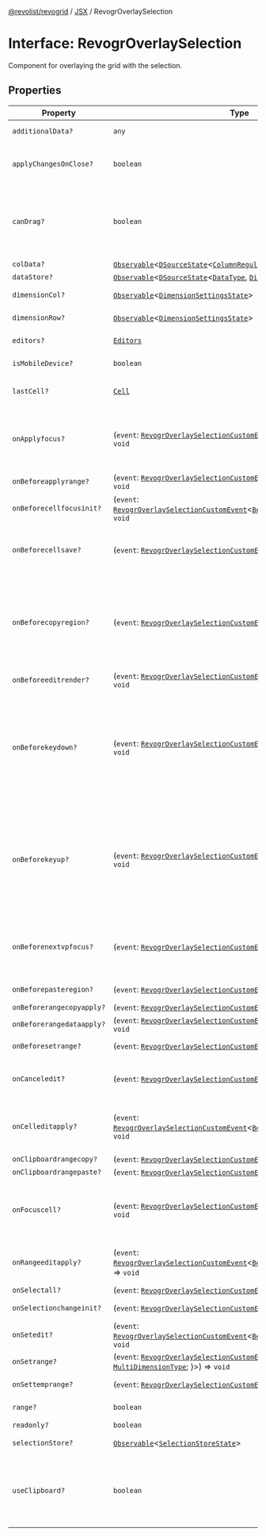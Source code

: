 [@revolist/revogrid](README.md) / [JSX](Namespace.JSX.md) / RevogrOverlaySelection

# Interface: RevogrOverlaySelection

Component for overlaying the grid with the selection.

## Properties

| Property | Type | Description | Defined in |
| ------ | ------ | ------ | ------ |
| `additionalData?` | `any` | Additional data to pass to renderer. | [src/components.d.ts:1857](https://github.com/revolist/revogrid/blob/60f69439a769536c61ed98c75e87e11124ee6c9c/src/components.d.ts#L1857) |
| `applyChangesOnClose?` | `boolean` | If true applys changes when cell closes if not Escape. | [src/components.d.ts:1861](https://github.com/revolist/revogrid/blob/60f69439a769536c61ed98c75e87e11124ee6c9c/src/components.d.ts#L1861) |
| `canDrag?` | `boolean` | Enable revogr-order-editor component (read more in revogr-order-editor component). Allows D&D. | [src/components.d.ts:1865](https://github.com/revolist/revogrid/blob/60f69439a769536c61ed98c75e87e11124ee6c9c/src/components.d.ts#L1865) |
| `colData?` | [`Observable`](TypeAlias.Observable.md)\<[`DSourceState`](TypeAlias.DSourceState.md)\<[`ColumnRegular`](Interface.ColumnRegular.md), [`DimensionCols`](TypeAlias.DimensionCols.md)\>\> | Column data store. | [src/components.d.ts:1869](https://github.com/revolist/revogrid/blob/60f69439a769536c61ed98c75e87e11124ee6c9c/src/components.d.ts#L1869) |
| `dataStore?` | [`Observable`](TypeAlias.Observable.md)\<[`DSourceState`](TypeAlias.DSourceState.md)\<[`DataType`](TypeAlias.DataType.md), [`DimensionRows`](TypeAlias.DimensionRows.md)\>\> | Row data store. | [src/components.d.ts:1873](https://github.com/revolist/revogrid/blob/60f69439a769536c61ed98c75e87e11124ee6c9c/src/components.d.ts#L1873) |
| `dimensionCol?` | [`Observable`](TypeAlias.Observable.md)\<[`DimensionSettingsState`](Interface.DimensionSettingsState.md)\> | Dimension settings X. | [src/components.d.ts:1877](https://github.com/revolist/revogrid/blob/60f69439a769536c61ed98c75e87e11124ee6c9c/src/components.d.ts#L1877) |
| `dimensionRow?` | [`Observable`](TypeAlias.Observable.md)\<[`DimensionSettingsState`](Interface.DimensionSettingsState.md)\> | Dimension settings Y. | [src/components.d.ts:1881](https://github.com/revolist/revogrid/blob/60f69439a769536c61ed98c75e87e11124ee6c9c/src/components.d.ts#L1881) |
| `editors?` | [`Editors`](TypeAlias.Editors.md) | Custom editors register. | [src/components.d.ts:1885](https://github.com/revolist/revogrid/blob/60f69439a769536c61ed98c75e87e11124ee6c9c/src/components.d.ts#L1885) |
| `isMobileDevice?` | `boolean` | Is mobile view mode. | [src/components.d.ts:1889](https://github.com/revolist/revogrid/blob/60f69439a769536c61ed98c75e87e11124ee6c9c/src/components.d.ts#L1889) |
| `lastCell?` | [`Cell`](Interface.Cell.md) | Last real coordinates positions + 1. | [src/components.d.ts:1893](https://github.com/revolist/revogrid/blob/60f69439a769536c61ed98c75e87e11124ee6c9c/src/components.d.ts#L1893) |
| `onApplyfocus?` | (`event`: [`RevogrOverlaySelectionCustomEvent`](Interface.RevogrOverlaySelectionCustomEvent.md)\<[`FocusRenderEvent`](Interface.FocusRenderEvent.md)\>) => `void` | Before cell get focused. To prevent the default behavior of applying the edit data, you can call `e.preventDefault()`. | [src/components.d.ts:1897](https://github.com/revolist/revogrid/blob/60f69439a769536c61ed98c75e87e11124ee6c9c/src/components.d.ts#L1897) |
| `onBeforeapplyrange?` | (`event`: [`RevogrOverlaySelectionCustomEvent`](Interface.RevogrOverlaySelectionCustomEvent.md)\<[`FocusRenderEvent`](Interface.FocusRenderEvent.md)\>) => `void` | Before range applied. | [src/components.d.ts:1901](https://github.com/revolist/revogrid/blob/60f69439a769536c61ed98c75e87e11124ee6c9c/src/components.d.ts#L1901) |
| `onBeforecellfocusinit?` | (`event`: [`RevogrOverlaySelectionCustomEvent`](Interface.RevogrOverlaySelectionCustomEvent.md)\<[`BeforeSaveDataDetails`](TypeAlias.BeforeSaveDataDetails.md)\>) => `void` | Before cell focus. | [src/components.d.ts:1905](https://github.com/revolist/revogrid/blob/60f69439a769536c61ed98c75e87e11124ee6c9c/src/components.d.ts#L1905) |
| `onBeforecellsave?` | (`event`: [`RevogrOverlaySelectionCustomEvent`](Interface.RevogrOverlaySelectionCustomEvent.md)\<`any`\>) => `void` | Runs before cell save. Can be used to override or cancel original save. | [src/components.d.ts:1909](https://github.com/revolist/revogrid/blob/60f69439a769536c61ed98c75e87e11124ee6c9c/src/components.d.ts#L1909) |
| `onBeforecopyregion?` | (`event`: [`RevogrOverlaySelectionCustomEvent`](Interface.RevogrOverlaySelectionCustomEvent.md)\<`any`\>) => `void` | Before clipboard copy happened. Validate data before copy. To prevent the default behavior of editing data and use your own implementation, call `e.preventDefault()`. | [src/components.d.ts:1913](https://github.com/revolist/revogrid/blob/60f69439a769536c61ed98c75e87e11124ee6c9c/src/components.d.ts#L1913) |
| `onBeforeeditrender?` | (`event`: [`RevogrOverlaySelectionCustomEvent`](Interface.RevogrOverlaySelectionCustomEvent.md)\<[`FocusRenderEvent`](Interface.FocusRenderEvent.md)\>) => `void` | Before editor render. | [src/components.d.ts:1917](https://github.com/revolist/revogrid/blob/60f69439a769536c61ed98c75e87e11124ee6c9c/src/components.d.ts#L1917) |
| `onBeforekeydown?` | (`event`: [`RevogrOverlaySelectionCustomEvent`](Interface.RevogrOverlaySelectionCustomEvent.md)\<`KeyboardEvent`\>) => `void` | Before key up event proxy, used to prevent key up trigger. If you have some custom behaviour event, use this event to check if it wasn't processed by internal logic. Call preventDefault(). | [src/components.d.ts:1921](https://github.com/revolist/revogrid/blob/60f69439a769536c61ed98c75e87e11124ee6c9c/src/components.d.ts#L1921) |
| `onBeforekeyup?` | (`event`: [`RevogrOverlaySelectionCustomEvent`](Interface.RevogrOverlaySelectionCustomEvent.md)\<`KeyboardEvent`\>) => `void` | Before key down event proxy, used to prevent key down trigger. If you have some custom behaviour event, use this event to check if it wasn't processed by internal logic. Call preventDefault(). | [src/components.d.ts:1925](https://github.com/revolist/revogrid/blob/60f69439a769536c61ed98c75e87e11124ee6c9c/src/components.d.ts#L1925) |
| `onBeforenextvpfocus?` | (`event`: [`RevogrOverlaySelectionCustomEvent`](Interface.RevogrOverlaySelectionCustomEvent.md)\<[`Cell`](Interface.Cell.md)\>) => `void` | Fired when change of viewport happens. Usually when we switch between pinned regions. | [src/components.d.ts:1929](https://github.com/revolist/revogrid/blob/60f69439a769536c61ed98c75e87e11124ee6c9c/src/components.d.ts#L1929) |
| `onBeforepasteregion?` | (`event`: [`RevogrOverlaySelectionCustomEvent`](Interface.RevogrOverlaySelectionCustomEvent.md)\<`any`\>) => `void` | Before region paste happened. | [src/components.d.ts:1933](https://github.com/revolist/revogrid/blob/60f69439a769536c61ed98c75e87e11124ee6c9c/src/components.d.ts#L1933) |
| `onBeforerangecopyapply?` | (`event`: [`RevogrOverlaySelectionCustomEvent`](Interface.RevogrOverlaySelectionCustomEvent.md)\<[`ChangedRange`](TypeAlias.ChangedRange.md)\>) => `void` | Before range copy. | [src/components.d.ts:1937](https://github.com/revolist/revogrid/blob/60f69439a769536c61ed98c75e87e11124ee6c9c/src/components.d.ts#L1937) |
| `onBeforerangedataapply?` | (`event`: [`RevogrOverlaySelectionCustomEvent`](Interface.RevogrOverlaySelectionCustomEvent.md)\<[`FocusRenderEvent`](Interface.FocusRenderEvent.md)\>) => `void` | Range data apply. | [src/components.d.ts:1941](https://github.com/revolist/revogrid/blob/60f69439a769536c61ed98c75e87e11124ee6c9c/src/components.d.ts#L1941) |
| `onBeforesetrange?` | (`event`: [`RevogrOverlaySelectionCustomEvent`](Interface.RevogrOverlaySelectionCustomEvent.md)\<`any`\>) => `void` | Before range selection applied. | [src/components.d.ts:1945](https://github.com/revolist/revogrid/blob/60f69439a769536c61ed98c75e87e11124ee6c9c/src/components.d.ts#L1945) |
| `onCanceledit?` | (`event`: [`RevogrOverlaySelectionCustomEvent`](Interface.RevogrOverlaySelectionCustomEvent.md)\<`any`\>) => `void` | Used for editors support when editor close requested. | [src/components.d.ts:1949](https://github.com/revolist/revogrid/blob/60f69439a769536c61ed98c75e87e11124ee6c9c/src/components.d.ts#L1949) |
| `onCelleditapply?` | (`event`: [`RevogrOverlaySelectionCustomEvent`](Interface.RevogrOverlaySelectionCustomEvent.md)\<[`BeforeSaveDataDetails`](TypeAlias.BeforeSaveDataDetails.md)\>) => `void` | Cell edit apply to the data source. Triggers datasource edit on the root level. | [src/components.d.ts:1953](https://github.com/revolist/revogrid/blob/60f69439a769536c61ed98c75e87e11124ee6c9c/src/components.d.ts#L1953) |
| `onClipboardrangecopy?` | (`event`: [`RevogrOverlaySelectionCustomEvent`](Interface.RevogrOverlaySelectionCustomEvent.md)\<`any`\>) => `void` | Range copy. | [src/components.d.ts:1957](https://github.com/revolist/revogrid/blob/60f69439a769536c61ed98c75e87e11124ee6c9c/src/components.d.ts#L1957) |
| `onClipboardrangepaste?` | (`event`: [`RevogrOverlaySelectionCustomEvent`](Interface.RevogrOverlaySelectionCustomEvent.md)\<`any`\>) => `void` | - | [src/components.d.ts:1958](https://github.com/revolist/revogrid/blob/60f69439a769536c61ed98c75e87e11124ee6c9c/src/components.d.ts#L1958) |
| `onFocuscell?` | (`event`: [`RevogrOverlaySelectionCustomEvent`](Interface.RevogrOverlaySelectionCustomEvent.md)\<[`ApplyFocusEvent`](Interface.ApplyFocusEvent.md)\>) => `void` | Cell get focused. To prevent the default behavior of applying the edit data, you can call `e.preventDefault()`. | [src/components.d.ts:1962](https://github.com/revolist/revogrid/blob/60f69439a769536c61ed98c75e87e11124ee6c9c/src/components.d.ts#L1962) |
| `onRangeeditapply?` | (`event`: [`RevogrOverlaySelectionCustomEvent`](Interface.RevogrOverlaySelectionCustomEvent.md)\<[`BeforeRangeSaveDataDetails`](TypeAlias.BeforeRangeSaveDataDetails.md)\>) => `void` | Range data apply. Triggers datasource edit on the root level. | [src/components.d.ts:1966](https://github.com/revolist/revogrid/blob/60f69439a769536c61ed98c75e87e11124ee6c9c/src/components.d.ts#L1966) |
| `onSelectall?` | (`event`: [`RevogrOverlaySelectionCustomEvent`](Interface.RevogrOverlaySelectionCustomEvent.md)\<`any`\>) => `void` | Select all. | [src/components.d.ts:1970](https://github.com/revolist/revogrid/blob/60f69439a769536c61ed98c75e87e11124ee6c9c/src/components.d.ts#L1970) |
| `onSelectionchangeinit?` | (`event`: [`RevogrOverlaySelectionCustomEvent`](Interface.RevogrOverlaySelectionCustomEvent.md)\<[`ChangedRange`](TypeAlias.ChangedRange.md)\>) => `void` | Selection range changed. | [src/components.d.ts:1974](https://github.com/revolist/revogrid/blob/60f69439a769536c61ed98c75e87e11124ee6c9c/src/components.d.ts#L1974) |
| `onSetedit?` | (`event`: [`RevogrOverlaySelectionCustomEvent`](Interface.RevogrOverlaySelectionCustomEvent.md)\<[`BeforeSaveDataDetails`](TypeAlias.BeforeSaveDataDetails.md)\>) => `void` | Set edit cell. | [src/components.d.ts:1978](https://github.com/revolist/revogrid/blob/60f69439a769536c61ed98c75e87e11124ee6c9c/src/components.d.ts#L1978) |
| `onSetrange?` | (`event`: [`RevogrOverlaySelectionCustomEvent`](Interface.RevogrOverlaySelectionCustomEvent.md)\<[`RangeArea`](TypeAlias.RangeArea.md) & \{ `type`: [`MultiDimensionType`](TypeAlias.MultiDimensionType.md); \}\>) => `void` | Set range. | [src/components.d.ts:1982](https://github.com/revolist/revogrid/blob/60f69439a769536c61ed98c75e87e11124ee6c9c/src/components.d.ts#L1982) |
| `onSettemprange?` | (`event`: [`RevogrOverlaySelectionCustomEvent`](Interface.RevogrOverlaySelectionCustomEvent.md)\<[`TempRange`](TypeAlias.TempRange.md)\>) => `void` | Set temp range area during autofill. | [src/components.d.ts:1986](https://github.com/revolist/revogrid/blob/60f69439a769536c61ed98c75e87e11124ee6c9c/src/components.d.ts#L1986) |
| `range?` | `boolean` | Range selection allowed. | [src/components.d.ts:1990](https://github.com/revolist/revogrid/blob/60f69439a769536c61ed98c75e87e11124ee6c9c/src/components.d.ts#L1990) |
| `readonly?` | `boolean` | Readonly mode. | [src/components.d.ts:1994](https://github.com/revolist/revogrid/blob/60f69439a769536c61ed98c75e87e11124ee6c9c/src/components.d.ts#L1994) |
| `selectionStore?` | [`Observable`](TypeAlias.Observable.md)\<[`SelectionStoreState`](TypeAlias.SelectionStoreState.md)\> | Selection, range, focus. | [src/components.d.ts:1998](https://github.com/revolist/revogrid/blob/60f69439a769536c61ed98c75e87e11124ee6c9c/src/components.d.ts#L1998) |
| `useClipboard?` | `boolean` | Enable revogr-clipboard component (read more in revogr-clipboard component). Allows copy/paste. | [src/components.d.ts:2002](https://github.com/revolist/revogrid/blob/60f69439a769536c61ed98c75e87e11124ee6c9c/src/components.d.ts#L2002) |
